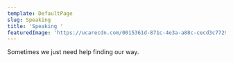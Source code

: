 ```yaml
---
template: DefaultPage
slug: Speaking
title: 'Speaking '
featuredImage: 'https://ucarecdn.com/0015361d-871c-4e3a-a88c-cecd3c77292e/'
---
```

Sometimes we just need help finding our way.
